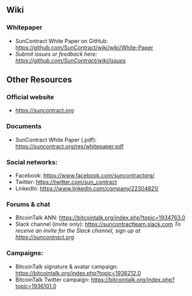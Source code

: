 ## Wiki
### Whitepaper
* SunContract White Paper on GitHub: https://github.com/SunContract/wiki/wiki/White-Paper
* *Submit issues or feedback here: https://github.com/SunContract/wiki/issues*

## Other Resources
### Official website
* https://suncontract.org

### Documents
* SunContract White Paper (.pdf): https://suncontract.org/res/whitepaper.pdf

### Social networks:
* Facebook: https://www.facebook.com/suncontractorg/
* Twitter: https://twitter.com/sun_contract
* LinkedIn: https://www.linkedin.com/company/22304821/

### Forums & chat
* BitcoinTalk ANN: https://bitcointalk.org/index.php?topic=1934763.0
* Slack channel (invite only): https://suncontractteam.slack.com *To receive an invite for the Slack channel, sign up at https://suncontract.org*

### Campaigns:
* BitcoinTalk signature & avatar campaign: https://bitcointalk.org/index.php?topic=1936212.0
* BitcoinTalk Twitter campaign: https://bitcointalk.org/index.php?topic=1936101.0
